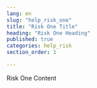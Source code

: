 ```yaml
---
lang: en
slug: "help_risk_one"
title: "Risk One Title"
heading: "Risk One Heading"
published: true
categories: help_risk
section_order: 1

---
```


Risk One Content
